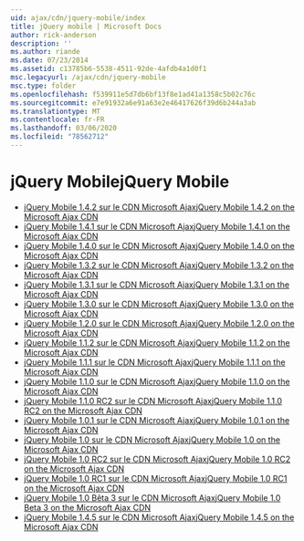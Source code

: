 ```yaml
---
uid: ajax/cdn/jquery-mobile/index
title: jQuery mobile | Microsoft Docs
author: rick-anderson
description: ''
ms.author: riande
ms.date: 07/23/2014
ms.assetid: c13785b6-5538-4511-92de-4afdb4a1d0f1
msc.legacyurl: /ajax/cdn/jquery-mobile
msc.type: folder
ms.openlocfilehash: f539911e5d7db6bf13f8e1ad41a1358c5b02c76c
ms.sourcegitcommit: e7e91932a6e91a63e2e46417626f39d6b244a3ab
ms.translationtype: MT
ms.contentlocale: fr-FR
ms.lasthandoff: 03/06/2020
ms.locfileid: "78562712"
---
```

# <a name="jquery-mobile"></a><span data-ttu-id="3be82-102">jQuery Mobile</span><span class="sxs-lookup"><span data-stu-id="3be82-102">jQuery Mobile</span></span>

- [<span data-ttu-id="3be82-103">jQuery Mobile 1.4.2 sur le CDN Microsoft Ajax</span><span class="sxs-lookup"><span data-stu-id="3be82-103">jQuery Mobile 1.4.2 on the Microsoft Ajax CDN</span></span>](cdnjquerymobile142.md)
- [<span data-ttu-id="3be82-104">jQuery Mobile 1.4.1 sur le CDN Microsoft Ajax</span><span class="sxs-lookup"><span data-stu-id="3be82-104">jQuery Mobile 1.4.1 on the Microsoft Ajax CDN</span></span>](cdnjquerymobile141.md)
- [<span data-ttu-id="3be82-105">jQuery Mobile 1.4.0 sur le CDN Microsoft Ajax</span><span class="sxs-lookup"><span data-stu-id="3be82-105">jQuery Mobile 1.4.0 on the Microsoft Ajax CDN</span></span>](cdnjquerymobile140.md)
- [<span data-ttu-id="3be82-106">jQuery Mobile 1.3.2 sur le CDN Microsoft Ajax</span><span class="sxs-lookup"><span data-stu-id="3be82-106">jQuery Mobile 1.3.2 on the Microsoft Ajax CDN</span></span>](cdnjquerymobile132.md)
- [<span data-ttu-id="3be82-107">jQuery Mobile 1.3.1 sur le CDN Microsoft Ajax</span><span class="sxs-lookup"><span data-stu-id="3be82-107">jQuery Mobile 1.3.1 on the Microsoft Ajax CDN</span></span>](cdnjquerymobile131.md)
- [<span data-ttu-id="3be82-108">jQuery Mobile 1.3.0 sur le CDN Microsoft Ajax</span><span class="sxs-lookup"><span data-stu-id="3be82-108">jQuery Mobile 1.3.0 on the Microsoft Ajax CDN</span></span>](cdnjquerymobile130.md)
- [<span data-ttu-id="3be82-109">jQuery Mobile 1.2.0 sur le CDN Microsoft Ajax</span><span class="sxs-lookup"><span data-stu-id="3be82-109">jQuery Mobile 1.2.0 on the Microsoft Ajax CDN</span></span>](cdnjquerymobile120.md)
- [<span data-ttu-id="3be82-110">jQuery Mobile 1.1.2 sur le CDN Microsoft Ajax</span><span class="sxs-lookup"><span data-stu-id="3be82-110">jQuery Mobile 1.1.2 on the Microsoft Ajax CDN</span></span>](cdnjquerymobile112.md)
- [<span data-ttu-id="3be82-111">jQuery Mobile 1.1.1 sur le CDN Microsoft Ajax</span><span class="sxs-lookup"><span data-stu-id="3be82-111">jQuery Mobile 1.1.1 on the Microsoft Ajax CDN</span></span>](cdnjquerymobile111.md)
- [<span data-ttu-id="3be82-112">jQuery Mobile 1.1.0 sur le CDN Microsoft Ajax</span><span class="sxs-lookup"><span data-stu-id="3be82-112">jQuery Mobile 1.1.0 on the Microsoft Ajax CDN</span></span>](cdnjquerymobile110.md)
- [<span data-ttu-id="3be82-113">jQuery Mobile 1.1.0 RC2 sur le CDN Microsoft Ajax</span><span class="sxs-lookup"><span data-stu-id="3be82-113">jQuery Mobile 1.1.0 RC2 on the Microsoft Ajax CDN</span></span>](cdnjquerymobile110rc2.md)
- [<span data-ttu-id="3be82-114">jQuery Mobile 1.0.1 sur le CDN Microsoft Ajax</span><span class="sxs-lookup"><span data-stu-id="3be82-114">jQuery Mobile 1.0.1 on the Microsoft Ajax CDN</span></span>](cdnjquerymobile101.md)
- [<span data-ttu-id="3be82-115">jQuery Mobile 1.0 sur le CDN Microsoft Ajax</span><span class="sxs-lookup"><span data-stu-id="3be82-115">jQuery Mobile 1.0 on the Microsoft Ajax CDN</span></span>](cdnjquerymobile10.md)
- [<span data-ttu-id="3be82-116">jQuery Mobile 1.0 RC2 sur le CDN Microsoft Ajax</span><span class="sxs-lookup"><span data-stu-id="3be82-116">jQuery Mobile 1.0 RC2 on the Microsoft Ajax CDN</span></span>](cdnjquerymobile10rc2.md)
- [<span data-ttu-id="3be82-117">jQuery Mobile 1.0 RC1 sur le CDN Microsoft Ajax</span><span class="sxs-lookup"><span data-stu-id="3be82-117">jQuery Mobile 1.0 RC1 on the Microsoft Ajax CDN</span></span>](cdnjquerymobile10rc1.md)
- [<span data-ttu-id="3be82-118">jQuery Mobile 1.0 Bêta 3 sur le CDN Microsoft Ajax</span><span class="sxs-lookup"><span data-stu-id="3be82-118">jQuery Mobile 1.0 Beta 3 on the Microsoft Ajax CDN</span></span>](cdnjquerymobile10b3.md)
- [<span data-ttu-id="3be82-119">jQuery Mobile 1.4.5 sur le CDN Microsoft Ajax</span><span class="sxs-lookup"><span data-stu-id="3be82-119">jQuery Mobile 1.4.5 on the Microsoft Ajax CDN</span></span>](cdnjquerymobile145.md)

